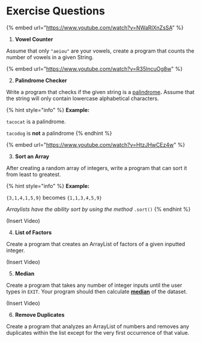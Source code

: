 # Exercise Questions

{% embed url="https://www.youtube.com/watch?v=NWaRIXnZsSA" %}

1. **Vowel Counter**

Assume that only `"aeiou"` are your vowels, create a program that counts the number of vowels in a given String.

{% embed url="https://www.youtube.com/watch?v=R35lncuOg8w" %}

2. &#x20;**Palindrome Checker**

Write a program that checks if the given string is a [palindrome](https://www.google.com/search?q=define%3A+palindrome\&oq=define%3A+palindrome\&gs\_lcrp=EgZjaHJvbWUyBggAEEUYOTIGCAEQRRg60gEIMjA1MWowajeoAgCwAgA\&sourceid=chrome\&ie=UTF-8\&safe=active\&ssui=on)**.** Assume that the string will only contain lowercase alphabetical characters.

{% hint style="info" %}
**Example:**

`tacocat` is a palindrome.&#x20;

`tacodog` is **not** a palindrome
{% endhint %}

{% embed url="https://www.youtube.com/watch?v=HtzJHwCEz4w" %}

3. **Sort an Array**

After creating a random array of integers, write a program that can sort it from least to greatest.

{% hint style="info" %}
**Example:**

`{3,1,4,1,5,9}` becomes `{1,1,3,4,5,9}`

_Arraylists have the ability sort by using the method_ `.sort()`
{% endhint %}

(Insert Video)

4. **List of Factors**

Create a program that creates an ArrayList of factors of a given inputted integer.

(Insert Video)

5. **Median**

Create a program that takes any number of integer inputs until the user types in `EXIT`. Your program should then calculate [**median**](https://www.mathsisfun.com/median.html) of the dataset.

(Insert Video)

6. **Remove Duplicates**

Create a program that analyzes an ArrayList of numbers and removes any duplicates within the list except for the very first occurrence of that value.
